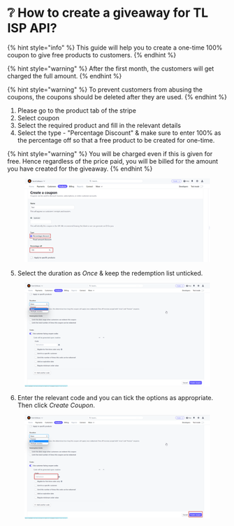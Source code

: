 # ❔ How to create a giveaway for TL ISP API?

{% hint style="info" %}
This guide will help you to create a one-time 100% coupon to give free products to customers.&#x20;
{% endhint %}

{% hint style="warning" %}
After the first month, the customers will get charged the full amount.&#x20;
{% endhint %}

{% hint style="warning" %}
To prevent customers from abusing the coupons, the coupons should be deleted after they are used.
{% endhint %}

1. Please go to the product tab of the stripe
2. Select coupon
3. Select the required product and fill in the relevant details
4. Select the type - "Percentage Discount" & make sure to enter 100% as the percentage off so that a free product to be created for one-time.

{% hint style="warning" %}
You will be charged even if this is given for free. Hence regardless of the price paid, you will be billed for the amount you have created for the giveaway.
{% endhint %}

<figure><img src="../../.gitbook/assets/r (1).png" alt=""><figcaption></figcaption></figure>

5. Select the duration as _Once_ & keep the redemption list unticked.

<figure><img src="../../.gitbook/assets/a (4).png" alt=""><figcaption></figcaption></figure>

6. Enter the relevant code and you can tick the options as appropriate. Then click _Create Coupon_.

<figure><img src="../../.gitbook/assets/c (1).png" alt=""><figcaption></figcaption></figure>
